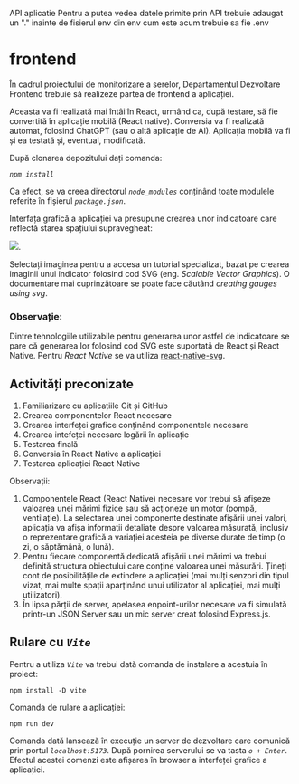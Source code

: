 API aplicatie Pentru a putea vedea datele primite prin API trebuie adaugat un "." inainte de fisierul env din env cum este acum trebuie sa fie .env

# frontend

În cadrul proiectului de monitorizare a serelor, Departamentul Dezvoltare Frontend trebuie să realizeze partea de frontend a aplicației.

Aceasta va fi realizată mai întâi în React, urmând ca, după testare, să fie convertită în aplicație mobilă (React native). Conversia va fi realizată automat, folosind ChatGPT (sau o altă aplicație de AI). Aplicația mobilă va fi și ea testată și, eventual, modificată.

După clonarea depozitului dați comanda:

_`npm install`_

Ca efect, se va creea directorul _`node_modules`_ conținând toate modulele referite în fișierul _`package.json`_.

Interfața grafică a aplicației va presupune crearea unor indicatoare care reflectă starea spațiului supravegheat:

[<img src="https://tuk-cdn.s3.amazonaws.com/can-uploader/Group%20813077.png">](https://www.fullstack.com/labs/resources/blog/creating-an-svg-gauge-component-from-scratch).

Selectați imaginea pentru a accesa un tutorial specializat, bazat pe crearea imaginii unui indicator folosind cod SVG (eng. _Scalable Vector Graphics_). O documentare mai cuprinzătoare se poate face căutând _creating gauges using svg_.

### Observație:

Dintre tehnologiile utilizabile pentru generarea unor astfel de indicatoare se pare că generarea lor folosind cod SVG este suportată de React și React Native. Pentru _React Native_ se va utiliza [react-native-svg](https://github.com/software-mansion/react-native-svg).

## Activități preconizate

1. Familiarizare cu aplicațiile Git și GitHub
2. Crearea componentelor React necesare
3. Crearea interfeței grafice conținând componentele necesare
4. Crearea intefeței necesare logării în aplicație
5. Testarea finală
6. Conversia în React Native a aplicației
7. Testarea aplicației React Native

Observații:

1. Componentele React (React Native) necesare vor trebui să afișeze valoarea unei mărimi fizice sau să acționeze un motor (pompă, ventilație). La selectarea unei componente destinate afișării unei valori, aplicația va afișa informații detaliate despre valoarea măsurată, inclusiv o reprezentare grafică a variației acesteia pe diverse durate de timp (o zi, o săptămână, o lună).
2. Pentru fiecare componentă dedicată afișării unei mărimi va trebui definită structura obiectului care conține valoarea unei măsurări. Țineți cont de posibilitățile de extindere a aplicației (mai mulți senzori din tipul vizat, mai multe spații aparținând unui utilizator al aplicației, mai mulți utilizatori).
3. În lipsa părții de server, apelasea enpoint-urilor necesare va fi simulată printr-un JSON Server sau un mic server creat folosind Express.js.

## Rulare cu _`Vite`_

Pentru a utiliza _`Vite`_ va trebui dată comanda de instalare a acestuia în proiect:

```
npm install -D vite
```

Comanda de rulare a aplicației:

```
npm run dev
```

Comanda dată lansează în execuție un server de dezvoltare care comunică prin portul _`localhost:5173`_. După pornirea serverului se va tasta _`o + Enter`_. Efectul acestei comenzi este afișarea în browser a interfeței grafice a aplicației.

